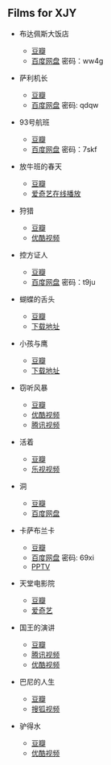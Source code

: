 ## Films for XJY

* 布达佩斯大饭店 
  * [豆瓣](https://movie.douban.com/subject/11525673/)  
  * [百度网盘](https://pan.baidu.com/s/1dFgtnlJ) 密码：ww4g
  
* 萨利机长
  * [豆瓣](https://movie.douban.com/subject/26416603/)
  * [百度网盘](http://pan.baidu.com/s/1misNWIc) 密码: qdqw
 
* 93号航班
  * [豆瓣](https://movie.douban.com/subject/1588945/)
  * [百度网盘](http://pan.baidu.com/s/1jG3rjIe) 密码：7skf

* 放牛班的春天
  * [豆瓣](https://movie.douban.com/subject/1291549/)
  * [爱奇艺在线播放](http://www.iqiyi.com/v_19rrj5w9vs.html?vfm=m_331_dbdy)

* 狩猎
  * [豆瓣](https://movie.douban.com/subject/6985810/)
  * [优酷视频](http://v.youku.com/v_show/id_XNTg2NDAwMjQ0.html?tpa=dW5pb25faWQ9MTAzNTY1XzEwMDAwMV8wMV8wMQ)  

* 控方证人
  * [豆瓣](https://movie.douban.com/subject/1296141/)
  * [百度网盘](http://pan.baidu.com/share/link?shareid=3254276962&uk=1956030686#list/path=%2F)  密码：t9ju

* 蝴蝶的舌头
  * [豆瓣](https://movie.douban.com/subject/1306464/)
  * [下载地址](https://moviejie.com/movie/49056f/)
 
* 小孩与鹰
  * [豆瓣](https://movie.douban.com/subject/1297920/)
  * [下载地址](https://moviejie.com/movie/48065c/)

* 窃听风暴
  * [豆瓣](https://movie.douban.com/subject/1900841/)
  * [优酷视频](http://v.youku.com/v_show/id_XMjUzNTEzMjc4MA==.html?tpa=dW5pb25faWQ9MTAzNTY1XzEwMDAwMV8wMV8wMQ)
  * [腾讯视频](https://v.qq.com/x/cover/ih84bi86nzujfs5.html?ptag=douban.movie)

* 活着
  * [豆瓣](https://movie.douban.com/subject/1292365/)
  * [乐视视频](http://www.le.com/ptv/vplay/20053322.html?ch=douban_mf)

* 洞
  * [豆瓣](https://movie.douban.com/subject/1424334/)
  * [百度网盘](https://pan.baidu.com/s/1dDhCbuD)

* 卡萨布兰卡
  * [豆瓣](https://movie.douban.com/subject/1296753/)
  * [百度网盘](http://pan.baidu.com/s/1pLcV67x)  密码: 69xi
  * [PPTV](http://v.pptv.com/show/kqadG4PpWZf6eOA.html?rcc_id=db_zxsp)

* 天堂电影院
  * [豆瓣](https://movie.douban.com/subject/1291828/)
  * [爱奇艺](http://www.iqiyi.com/v_19rrho6qm0.html?vfm=m_331_dbdy)

* 国王的演讲
  * [豆瓣](https://movie.douban.com/subject/4023638/)
  * [腾讯视频](https://v.qq.com/x/cover/6cdesrgzozlt4u7.html?ptag=douban.movie)
  * [优酷视频](http://v.youku.com/v_show/id_XMzY5NjM5NzQw.html?tpa=dW5pb25faWQ9MTAzNTY1XzEwMDAwMV8wMV8wMQ)

* 巴尼的人生
  * [豆瓣](https://movie.douban.com/subject/3718460/)
  * [搜狐视频](http://tv.sohu.com/20121212/n360223380.shtml)

* 驴得水
  * [豆瓣](https://movie.douban.com/subject/25921812/)
  * [优酷视频](http://v.youku.com/v_show/id_XMTg2MDkwMjU2OA==.html?tpa=dW5pb25faWQ9MTAzNTY1XzEwMDAwMV8wMV8wMQ)
